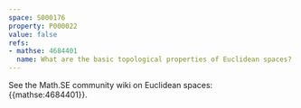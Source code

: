 ```yaml
---
space: S000176
property: P000022
value: false
refs:
- mathse: 4684401
  name: What are the basic topological properties of Euclidean spaces?
---
```


See the Math.SE community wiki on Euclidean spaces: {{mathse:4684401}}.

